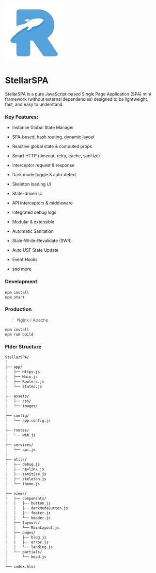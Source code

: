 <img src="./assets/images/icon.png" alt="icon" />

# StellarSPA

StellarSPA is a pure JavaScript-based Single Page Application (SPA) mini framework (without external dependencies) designed to be lightweight, fast, and easy to understand.

### Key Features:

- Instance Global State Manager
- SPA-based, hash routing, dynamic layout
- Reactive global state & computed props
- Smart HTTP (timeout, retry, cache, sanitize)
- Interceptor request & response
- Dark mode toggle & auto-detect
- Skeleton loading UI
- State-driven UI
- API interceptors & middleware
- Integrated debug logs
- Modular & extensible
- Automatic Sanitation
- Stale-While-Revalidate (SWR)
- Auto USF State Update
- Event Hooks

- and more

### Development

```
npm install
npm start
```


### Production

> Nginx / Apache

```
npm install
npm run build
```

### Flder Structure

```
StellarSPA/
│
├── app/
│   ├── Https.js 
│   ├── Main.js 
│   ├── Routers.js 
│   └── States.js 
│
├── assets/
│   ├── css/
│   └── images/
│
├── config/
│   └── app.config.js
│
├── routes/
│   └── web.js
│
├── services/
│   └── api.js
│
├── utils/
│   ├── debug.js
│   ├── navlink.js
│   ├── sanitize.js
│   ├── skeleton.js
│   └── theme.js
│
├── views/
│   ├── components/
│   │   ├── button.js
│   │   ├── darkModeButton.js
│   │   ├── footer.js
│   │   └── header.js
│   ├── layouts/
│   │   └── MainLayout.js
│   ├── pages/
│   │   ├── blog.js
│   │   ├── error.js
│   │   └── landing.js
│   └── partials/
│       └── head.js
│
└── index.html

```
